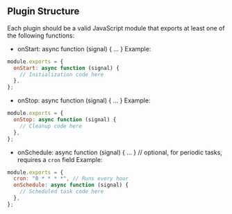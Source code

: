 ## Plugin Structure

Each plugin should be a valid JavaScript module that exports at least one of the following functions:

- onStart: async function (signal) { ... }
  Example:

```js
module.exports = {
  onStart: async function (signal) {
    // Initialization code here
  },
};
```

- onStop: async function (signal) { ... }
  Example:

```js
module.exports = {
  onStop: async function (signal) {
    // Cleanup code here
  },
};
```

- onSchedule: async function (signal) { ... } // optional, for periodic tasks, requires a `cron` field
  Example:

```js
module.exports = {
  cron: "0 * * * *", // Runs every hour
  onSchedule: async function (signal) {
    // Scheduled task code here
  },
};
```
